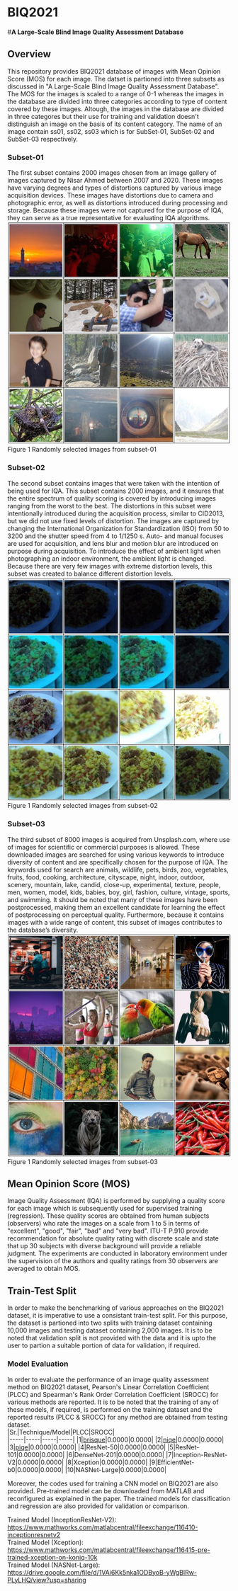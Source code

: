 # BIQ2021
#**A Large-Scale Blind Image Quality Assessment Database <br />**
## Overview
This repository provides BIQ2021 database of images with Mean Opinion Score (MOS) for each image. The datset is partioned into three subsets as discussed in "A Large-Scale Blind Image Quality Assessment Database". The MOS for the images is scaled to a range of 0-1 whereas the images in the database are divided into three categories  according to type of content covered by these images. Altough, the images in the database are divided in three categores but their use for training and validation doesn't distinguish an image on the basis of its content category. The name of an image contain ss01, ss02, ss03 which is for SubSet-01, SubSet-02 and SubSet-03 respectively.
### Subset-01
The first subset contains 2000 images chosen from an image gallery of images captured by Nisar Ahmed between 2007 and 2020. These images have varying degrees and types of distortions captured by various image acquisition devices. These images have distortions due to camera and photographic error, as well as distortions introduced during processing and storage. Because these images were not captured for the purpose of IQA, they can serve as a true representative for evaluating IQA algorithms. 
![imagename](https://github.com/nisarahmedrana/BIQ2021/blob/main/Subset-01.png)
Figure 1 Randomly selected images from subset-01
### Subset-02
The second subset contains images that were taken with the intention of being used for IQA. This subset contains 2000 images, and it ensures that the entire spectrum of quality scoring is covered by introducing images ranging from the worst to the best. The distortions in this subset were intentionally introduced during the acquisition process, similar to CID2013, but we did not use fixed levels of distortion. The images are captured by changing the International Organization for Standardization (ISO) from 50 to 3200 and the shutter speed from 4 to 1/1250 s. Auto- and manual focuses are used for acquisition, and lens blur and motion blur are introduced on purpose during acquisition. To introduce the effect of ambient light when photographing an indoor environment, the ambient light is changed. Because there are very few images with extreme distortion levels, this subset was created to balance different distortion levels. 
![imagename](https://github.com/nisarahmedrana/BIQ2021/blob/main/Subset-02.png)
Figure 1 Randomly selected images from subset-02
### Subset-03
The third subset of 8000 images is acquired from Unsplash.com, where use of images for scientific or commercial purposes is allowed. These downloaded images are searched for using various keywords to introduce diversity of content and are specifically chosen for the purpose of IQA. The keywords used for search are animals, wildlife, pets, birds, zoo, vegetables, fruits, food, cooking, architecture, cityscape, night, indoor, outdoor, scenery, mountain, lake, candid, close-up, experimental, texture, people, men, women, model, kids, babies, boy, girl, fashion, culture, vintage, sports, and swimming. It should be noted that many of these images have been postprocessed, making them an excellent candidate for learning the effect of postprocessing on perceptual quality. Furthermore, because it contains images with a wide range of content, this subset of images contributes to the database’s diversity.
![imagename](https://github.com/nisarahmedrana/BIQ2021/blob/main/Subset-03.png)
Figure 1 Randomly selected images from subset-03
## Mean Opinion Score (MOS)
Image Quality Assessment (IQA) is performed by supplying a quality score for each image which is subsequently used for supervised training (regression). These quality scores are obtained from human subjects (observers) who rate the images on a scale from 1 to 5 in terms of "excellent", "good", "fair", "bad" and "very bad". ITU-T P.910 provide recommendation for absolute quality rating with discrete scale and state that up 30 subjects with diverse background will provide a reliable judgment. The experiments are conducted in laboratory environment under the supervision of the authors and quality ratings from 30 observers are averaged to obtain MOS.
## Train-Test Split
In order to make the benchmarking of various approaches on the BIQ2021 dataset, it is imperative to use a consistant train-test split. For this purpose, the dataset is partioned into two splits with training dataset containing 10,000 images and testing dataset containing 2,000 images. It is to be noted that validation split is not provided with the data and it is upto the user to partion a suitable portion of data for validation, if required.
### Model Evaluation
In order to evaluate the performance of an image quality assessment method on BIQ2021 dataset, Pearson's Linear Correlation Coefficient (PLCC) and Spearman's Rank Order Correlation Coefficient (SROCC) for various methods are reported. It is to be noted that the training of any of these models, if required, is performed on the training dataset and the reported results (PLCC & SROCC) for any method are obtained from testing dataset.<br/>
|Sr.|Technique/Model|PLCC|SROCC|      
|-----|-----|-----|-----|
|1|[brisque](https://www.mathworks.com/help/images/ref/brisque.html)|0.0000|0.0000|
|2|[niqe](https://uk.mathworks.com/help/images/ref/niqemodel.html)|0.0000|0.0000|
|3|[piqe](https://www.mathworks.com/help/images/ref/piqe.html)|0.0000|0.0000|
|4|ResNet-50|0.0000|0.0000|
|5|ResNet-101|0.0000|0.0000|
|6|DenseNet-201|0.0000|0.0000|
|7|Inception-ResNet-V2|0.0000|0.0000|
|8|Xception|0.0000|0.0000|
|9|EfficientNet-b0|0.0000|0.0000|
|10|NASNet-Large|0.0000|0.0000|
<br />

Moreover, the codes used for training a CNN model on BIQ2021 are also provided. Pre-trained model can be downloaded from MATLAB and reconfigured as explained in the paper. The trained models for classification and regression are also provided for validation or comparison. <br />

Trained Model (InceptionResNet-V2): https://www.mathworks.com/matlabcentral/fileexchange/116410-inceptionresnetv2 <br />
Trained Model (Xception): https://www.mathworks.com/matlabcentral/fileexchange/116415-pre-trained-xception-on-koniq-10k <br />
Trained Model (NASNet-Large): https://drive.google.com/file/d/1VAi6Kk5nka1ODByoB-yWgBlRw-PLyLHQ/view?usp=sharing <br />
